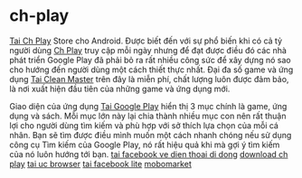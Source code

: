 # ch-play
<a href="http://chplays.com/tai-ch-play">Tai Ch Play</a> Store cho Android.
Được biết đến với sự phổ biến khi có cả tỷ người dùng <a href="http://chplays.com/">Ch Play</a> truy cập mỗi ngày nhưng để đạt được điều đó các nhà phát triển Google Play đã phải bỏ ra rất nhiều công sức để xây dựng nó sao cho hướng đến người dùng một cách thiết thực nhất. Đại đa số game và ứng dụng <a href="http://tai-google-play.blogspot.com/2014/11/tai-clean-master-tang-toc-ien-thoai-180.html">Tai Clean Master</a> trên đây là miễn phí, chất lượng luôn được đảm bảo, là nơi xuất hiện đầu tiên của những game và ứng dụng mới.

Giao diện của ứng dụng <a href="http://tai-google-play.blogspot.com/">Tai Google Play</a> hiển thị 3 mục chính là game, ứng dụng và sách. Mỗi mục lớn này lại chia thành nhiều mục con nên rất thuận lợi cho người dùng tìm kiếm và phù hợp với sở thích lựa chọn của mỗi cá nhân. Bạn sẽ tìm được điều mình muốn một cách nhanh chóng nếu sử dụng công cụ Tìm kiếm của Google Play, nó rất hiệu quả khi mà gợi ý tìm kiếm của nó luôn hướng tới bạn.
<a href="http://www.tai-facebook.xyz/2016/04/tai-facebook-mien-phi-ve-ien-thoai-di.html">tai facebook ve dien thoai di dong</a>
<a href="http://www.tai-facebook.xyz/2016/04/tai-ch-play-apk-download-ch-play.html">download ch play</a>
<a href="http://www.tai-facebook.xyz/2014/08/tai-uc-browser-duyet-web-sieu-toc.html">tai uc browser</a>
<a href="http://www.tai-facebook.xyz/2016/04/facebook-lite.html">tai facebook lite</a>
<a href="http://www.tai-facebook.xyz/2014/07/tai-mobo-market-tai-ung-dung-mobo.html">mobomarket</a>

